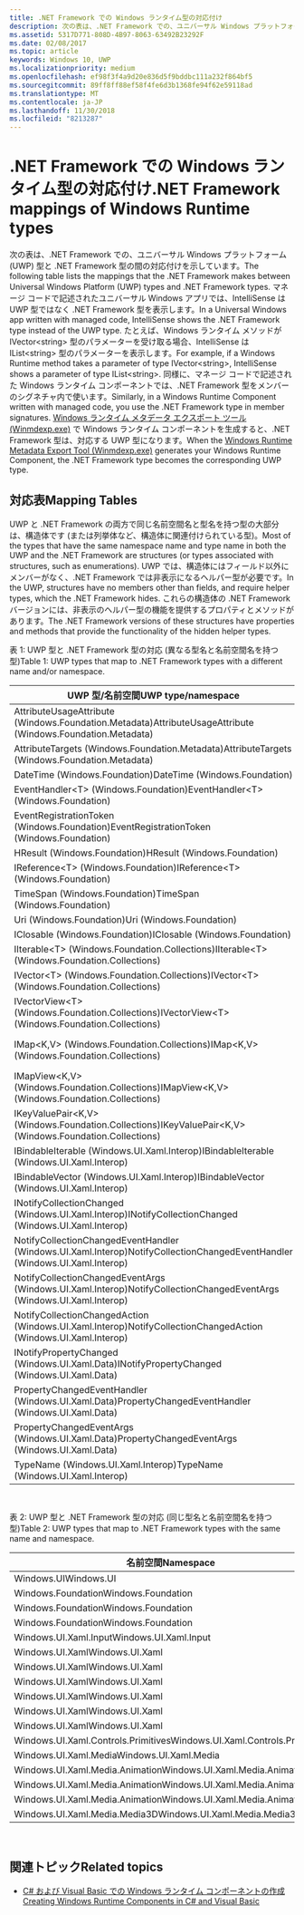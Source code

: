 ```yaml
---
title: .NET Framework での Windows ランタイム型の対応付け
description: 次の表は、.NET Framework での、ユニバーサル Windows プラットフォーム (UWP) 型と .NET Framework 型の間の対応付けを示しています。
ms.assetid: 5317D771-808D-4B97-8063-63492B23292F
ms.date: 02/08/2017
ms.topic: article
keywords: Windows 10, UWP
ms.localizationpriority: medium
ms.openlocfilehash: ef98f3f4a9d20e836d5f9bddbc111a232f864bf5
ms.sourcegitcommit: 89ff8ff88ef58f4fe6d3b1368fe94f62e59118ad
ms.translationtype: MT
ms.contentlocale: ja-JP
ms.lasthandoff: 11/30/2018
ms.locfileid: "8213287"
---
```

# <a name="net-framework-mappings-of-windows-runtime-types"></a><span data-ttu-id="7226c-104">.NET Framework での Windows ランタイム型の対応付け</span><span class="sxs-lookup"><span data-stu-id="7226c-104">.NET Framework mappings of Windows Runtime types</span></span>



<span data-ttu-id="7226c-105">次の表は、.NET Framework での、ユニバーサル Windows プラットフォーム (UWP) 型と .NET Framework 型の間の対応付けを示しています。</span><span class="sxs-lookup"><span data-stu-id="7226c-105">The following table lists the mappings that the .NET Framework makes between Universal Windows Platform (UWP) types and .NET Framework types.</span></span> <span data-ttu-id="7226c-106">マネージ コードで記述されたユニバーサル Windows アプリでは、IntelliSense は UWP 型ではなく .NET Framework 型を表示します。</span><span class="sxs-lookup"><span data-stu-id="7226c-106">In a Universal Windows app written with managed code, IntelliSense shows the .NET Framework type instead of the UWP type.</span></span> <span data-ttu-id="7226c-107">たとえば、Windows ランタイム メソッドが IVector&lt;string&gt; 型のパラメーターを受け取る場合、IntelliSense は IList&lt;string&gt; 型のパラメーターを表示します。</span><span class="sxs-lookup"><span data-stu-id="7226c-107">For example, if a Windows Runtime method takes a parameter of type IVector&lt;string&gt;, IntelliSense shows a parameter of type IList&lt;string&gt;.</span></span> <span data-ttu-id="7226c-108">同様に、マネージ コードで記述された Windows ランタイム コンポーネントでは、.NET Framework 型をメンバーのシグネチャ内で使います。</span><span class="sxs-lookup"><span data-stu-id="7226c-108">Similarly, in a Windows Runtime Component written with managed code, you use the .NET Framework type in member signatures.</span></span> <span data-ttu-id="7226c-109">[Windows ランタイム メタデータ エクスポート ツール (Winmdexp.exe)](https://msdn.microsoft.com/library/hh925576.aspx) で Windows ランタイム コンポーネントを生成すると、.NET Framework 型は、対応する UWP 型になります。</span><span class="sxs-lookup"><span data-stu-id="7226c-109">When the [Windows Runtime Metadata Export Tool (Winmdexp.exe)](https://msdn.microsoft.com/library/hh925576.aspx) generates your Windows Runtime Component, the .NET Framework type becomes the corresponding UWP type.</span></span>

## <a name="mapping-tables"></a><span data-ttu-id="7226c-110">対応表</span><span class="sxs-lookup"><span data-stu-id="7226c-110">Mapping Tables</span></span>


<span data-ttu-id="7226c-111">UWP と .NET Framework の両方で同じ名前空間名と型名を持つ型の大部分は、構造体です (または列挙体など、構造体に関連付けられている型)。</span><span class="sxs-lookup"><span data-stu-id="7226c-111">Most of the types that have the same namespace name and type name in both the UWP and the .NET Framework are structures (or types associated with structures, such as enumerations).</span></span> <span data-ttu-id="7226c-112">UWP では、構造体にはフィールド以外にメンバーがなく、.NET Framework では非表示になるヘルパー型が必要です。</span><span class="sxs-lookup"><span data-stu-id="7226c-112">In the UWP, structures have no members other than fields, and require helper types, which the .NET Framework hides.</span></span> <span data-ttu-id="7226c-113">これらの構造体の .NET Framework バージョンには、非表示のヘルパー型の機能を提供するプロパティとメソッドがあります。</span><span class="sxs-lookup"><span data-stu-id="7226c-113">The .NET Framework versions of these structures have properties and methods that provide the functionality of the hidden helper types.</span></span>

<span data-ttu-id="7226c-114">表 1: UWP 型と .NET Framework 型の対応 (異なる型名と名前空間名を持つ型)</span><span class="sxs-lookup"><span data-stu-id="7226c-114">Table 1: UWP types that map to .NET Framework types with a different name and/or namespace.</span></span>

| <span data-ttu-id="7226c-115">UWP 型/名前空間</span><span class="sxs-lookup"><span data-stu-id="7226c-115">UWP type/namespace</span></span>                                            | <span data-ttu-id="7226c-116">.NET Framework 型/名前空間</span><span class="sxs-lookup"><span data-stu-id="7226c-116">.NET Framework type/namespace</span></span>                                          | <span data-ttu-id="7226c-117">.NET Framework アセンブリ</span><span class="sxs-lookup"><span data-stu-id="7226c-117">.NET Framework assembly</span></span>                           |
|---------------------------------------------------------------|------------------------------------------------------------------------|---------------------------------------------------|
| <span data-ttu-id="7226c-118">AttributeUsageAttribute (Windows.Foundation.Metadata)</span><span class="sxs-lookup"><span data-stu-id="7226c-118">AttributeUsageAttribute (Windows.Foundation.Metadata)</span></span>         | <span data-ttu-id="7226c-119">AttributeUsageAttribute (System)</span><span class="sxs-lookup"><span data-stu-id="7226c-119">AttributeUsageAttribute (System)</span></span>                                       | <span data-ttu-id="7226c-120">System.Runtime.dll</span><span class="sxs-lookup"><span data-stu-id="7226c-120">System.Runtime.dll</span></span>                                |
| <span data-ttu-id="7226c-121">AttributeTargets (Windows.Foundation.Metadata)</span><span class="sxs-lookup"><span data-stu-id="7226c-121">AttributeTargets (Windows.Foundation.Metadata)</span></span>                | <span data-ttu-id="7226c-122">AttributeTargets (System)</span><span class="sxs-lookup"><span data-stu-id="7226c-122">AttributeTargets (System)</span></span>                                              | <span data-ttu-id="7226c-123">System.Runtime.dll</span><span class="sxs-lookup"><span data-stu-id="7226c-123">System.Runtime.dll</span></span>                                |
| <span data-ttu-id="7226c-124">DateTime (Windows.Foundation)</span><span class="sxs-lookup"><span data-stu-id="7226c-124">DateTime (Windows.Foundation)</span></span>                                 | <span data-ttu-id="7226c-125">DateTimeOffset (System)</span><span class="sxs-lookup"><span data-stu-id="7226c-125">DateTimeOffset (System)</span></span>                                                | <span data-ttu-id="7226c-126">System.Runtime.dll</span><span class="sxs-lookup"><span data-stu-id="7226c-126">System.Runtime.dll</span></span>                                |
| <span data-ttu-id="7226c-127">EventHandler&lt;T&gt; (Windows.Foundation)</span><span class="sxs-lookup"><span data-stu-id="7226c-127">EventHandler&lt;T&gt; (Windows.Foundation)</span></span>                    | <span data-ttu-id="7226c-128">EventHandler&lt;T&gt; (System)</span><span class="sxs-lookup"><span data-stu-id="7226c-128">EventHandler&lt;T&gt; (System)</span></span>                                         | <span data-ttu-id="7226c-129">System.Runtime.dll</span><span class="sxs-lookup"><span data-stu-id="7226c-129">System.Runtime.dll</span></span>                                |
| <span data-ttu-id="7226c-130">EventRegistrationToken (Windows.Foundation)</span><span class="sxs-lookup"><span data-stu-id="7226c-130">EventRegistrationToken (Windows.Foundation)</span></span>                   | <span data-ttu-id="7226c-131">EventRegistrationToken (System.Runtime.InteropServices.WindowsRuntime)</span><span class="sxs-lookup"><span data-stu-id="7226c-131">EventRegistrationToken (System.Runtime.InteropServices.WindowsRuntime)</span></span> | <span data-ttu-id="7226c-132">System.Runtime.InteropServices.WindowsRuntime.dll</span><span class="sxs-lookup"><span data-stu-id="7226c-132">System.Runtime.InteropServices.WindowsRuntime.dll</span></span> |
| <span data-ttu-id="7226c-133">HResult (Windows.Foundation)</span><span class="sxs-lookup"><span data-stu-id="7226c-133">HResult (Windows.Foundation)</span></span>                                  | <span data-ttu-id="7226c-134">Exception (System)</span><span class="sxs-lookup"><span data-stu-id="7226c-134">Exception (System)</span></span>                                                     | <span data-ttu-id="7226c-135">System.Runtime.dll</span><span class="sxs-lookup"><span data-stu-id="7226c-135">System.Runtime.dll</span></span>                                |
| <span data-ttu-id="7226c-136">IReference&lt;T&gt; (Windows.Foundation)</span><span class="sxs-lookup"><span data-stu-id="7226c-136">IReference&lt;T&gt; (Windows.Foundation)</span></span>                      | <span data-ttu-id="7226c-137">Nullable&lt;T&gt; (System)</span><span class="sxs-lookup"><span data-stu-id="7226c-137">Nullable&lt;T&gt; (System)</span></span>                                             | <span data-ttu-id="7226c-138">System.Runtime.dll</span><span class="sxs-lookup"><span data-stu-id="7226c-138">System.Runtime.dll</span></span>                                |
| <span data-ttu-id="7226c-139">TimeSpan (Windows.Foundation)</span><span class="sxs-lookup"><span data-stu-id="7226c-139">TimeSpan (Windows.Foundation)</span></span>                                 | <span data-ttu-id="7226c-140">TimeSpan (System)</span><span class="sxs-lookup"><span data-stu-id="7226c-140">TimeSpan (System)</span></span>                                                      | <span data-ttu-id="7226c-141">System.Runtime.dll</span><span class="sxs-lookup"><span data-stu-id="7226c-141">System.Runtime.dll</span></span>                                |
| <span data-ttu-id="7226c-142">Uri (Windows.Foundation)</span><span class="sxs-lookup"><span data-stu-id="7226c-142">Uri (Windows.Foundation)</span></span>                                      | <span data-ttu-id="7226c-143">Uri (System)</span><span class="sxs-lookup"><span data-stu-id="7226c-143">Uri (System)</span></span>                                                           | <span data-ttu-id="7226c-144">System.Runtime.dll</span><span class="sxs-lookup"><span data-stu-id="7226c-144">System.Runtime.dll</span></span>                                |
| <span data-ttu-id="7226c-145">IClosable (Windows.Foundation)</span><span class="sxs-lookup"><span data-stu-id="7226c-145">IClosable (Windows.Foundation)</span></span>                                | <span data-ttu-id="7226c-146">IDisposable (System)</span><span class="sxs-lookup"><span data-stu-id="7226c-146">IDisposable (System)</span></span>                                                   | <span data-ttu-id="7226c-147">System.Runtime.dll</span><span class="sxs-lookup"><span data-stu-id="7226c-147">System.Runtime.dll</span></span>                                |
| <span data-ttu-id="7226c-148">IIterable&lt;T&gt; (Windows.Foundation.Collections)</span><span class="sxs-lookup"><span data-stu-id="7226c-148">IIterable&lt;T&gt; (Windows.Foundation.Collections)</span></span>           | <span data-ttu-id="7226c-149">IEnumerable&lt;T&gt; (System.Collections.Generic)</span><span class="sxs-lookup"><span data-stu-id="7226c-149">IEnumerable&lt;T&gt; (System.Collections.Generic)</span></span>                      | <span data-ttu-id="7226c-150">System.Runtime.dll</span><span class="sxs-lookup"><span data-stu-id="7226c-150">System.Runtime.dll</span></span>                                |
| <span data-ttu-id="7226c-151">IVector&lt;T&gt; (Windows.Foundation.Collections)</span><span class="sxs-lookup"><span data-stu-id="7226c-151">IVector&lt;T&gt; (Windows.Foundation.Collections)</span></span>             | <span data-ttu-id="7226c-152">IList&lt;T&gt; (System.Collections.Generic)</span><span class="sxs-lookup"><span data-stu-id="7226c-152">IList&lt;T&gt; (System.Collections.Generic)</span></span>                            | <span data-ttu-id="7226c-153">System.Runtime.dll</span><span class="sxs-lookup"><span data-stu-id="7226c-153">System.Runtime.dll</span></span>                                |
| <span data-ttu-id="7226c-154">IVectorView&lt;T&gt; (Windows.Foundation.Collections)</span><span class="sxs-lookup"><span data-stu-id="7226c-154">IVectorView&lt;T&gt; (Windows.Foundation.Collections)</span></span>         | <span data-ttu-id="7226c-155">IReadOnlyList&lt;T&gt; (System.Collections.Generic)</span><span class="sxs-lookup"><span data-stu-id="7226c-155">IReadOnlyList&lt;T&gt; (System.Collections.Generic)</span></span>                    | <span data-ttu-id="7226c-156">System.Runtime.dll</span><span class="sxs-lookup"><span data-stu-id="7226c-156">System.Runtime.dll</span></span>                                |
| <span data-ttu-id="7226c-157">IMap&lt;K,V&gt; (Windows.Foundation.Collections)</span><span class="sxs-lookup"><span data-stu-id="7226c-157">IMap&lt;K,V&gt; (Windows.Foundation.Collections)</span></span>              | <span data-ttu-id="7226c-158">IDictionary&lt;TKey,TValue&gt; (System.Collections.Generic)</span><span class="sxs-lookup"><span data-stu-id="7226c-158">IDictionary&lt;TKey,TValue&gt; (System.Collections.Generic)</span></span>            | <span data-ttu-id="7226c-159">System.Runtime.dll</span><span class="sxs-lookup"><span data-stu-id="7226c-159">System.Runtime.dll</span></span>                                |
| <span data-ttu-id="7226c-160">IMapView&lt;K,V&gt; (Windows.Foundation.Collections)</span><span class="sxs-lookup"><span data-stu-id="7226c-160">IMapView&lt;K,V&gt; (Windows.Foundation.Collections)</span></span>          | <span data-ttu-id="7226c-161">IReadOnlyDictionary&lt;TKey,TValue&gt; (System.Collections.Generic)</span><span class="sxs-lookup"><span data-stu-id="7226c-161">IReadOnlyDictionary&lt;TKey,TValue&gt; (System.Collections.Generic)</span></span>    | <span data-ttu-id="7226c-162">System.Runtime.dll</span><span class="sxs-lookup"><span data-stu-id="7226c-162">System.Runtime.dll</span></span>                                |
| <span data-ttu-id="7226c-163">IKeyValuePair&lt;K,V&gt; (Windows.Foundation.Collections)</span><span class="sxs-lookup"><span data-stu-id="7226c-163">IKeyValuePair&lt;K,V&gt; (Windows.Foundation.Collections)</span></span>     | <span data-ttu-id="7226c-164">KeyValuePair&lt;TKey,TValue&gt; (System.Collections.Generic)</span><span class="sxs-lookup"><span data-stu-id="7226c-164">KeyValuePair&lt;TKey,TValue&gt; (System.Collections.Generic)</span></span>           | <span data-ttu-id="7226c-165">System.Runtime.dll</span><span class="sxs-lookup"><span data-stu-id="7226c-165">System.Runtime.dll</span></span>                                |
| <span data-ttu-id="7226c-166">IBindableIterable (Windows.UI.Xaml.Interop)</span><span class="sxs-lookup"><span data-stu-id="7226c-166">IBindableIterable (Windows.UI.Xaml.Interop)</span></span>                   | <span data-ttu-id="7226c-167">IEnumerable (System.Collections)</span><span class="sxs-lookup"><span data-stu-id="7226c-167">IEnumerable (System.Collections)</span></span>                                       | <span data-ttu-id="7226c-168">System.Runtime.dll</span><span class="sxs-lookup"><span data-stu-id="7226c-168">System.Runtime.dll</span></span>                                |
| <span data-ttu-id="7226c-169">IBindableVector (Windows.UI.Xaml.Interop)</span><span class="sxs-lookup"><span data-stu-id="7226c-169">IBindableVector (Windows.UI.Xaml.Interop)</span></span>                     | <span data-ttu-id="7226c-170">IList (System.Collections)</span><span class="sxs-lookup"><span data-stu-id="7226c-170">IList (System.Collections)</span></span>                                             | <span data-ttu-id="7226c-171">System.Runtime.dll</span><span class="sxs-lookup"><span data-stu-id="7226c-171">System.Runtime.dll</span></span>                                |
| <span data-ttu-id="7226c-172">INotifyCollectionChanged (Windows.UI.Xaml.Interop)</span><span class="sxs-lookup"><span data-stu-id="7226c-172">INotifyCollectionChanged (Windows.UI.Xaml.Interop)</span></span>            | <span data-ttu-id="7226c-173">INotifyCollectionChanged (System.Collections.Specialized)</span><span class="sxs-lookup"><span data-stu-id="7226c-173">INotifyCollectionChanged (System.Collections.Specialized)</span></span>              | <span data-ttu-id="7226c-174">System.ObjectModel.dll</span><span class="sxs-lookup"><span data-stu-id="7226c-174">System.ObjectModel.dll</span></span>                            |
| <span data-ttu-id="7226c-175">NotifyCollectionChangedEventHandler (Windows.UI.Xaml.Interop)</span><span class="sxs-lookup"><span data-stu-id="7226c-175">NotifyCollectionChangedEventHandler (Windows.UI.Xaml.Interop)</span></span> | <span data-ttu-id="7226c-176">NotifyCollectionChangedEventHandler (System.Collections.Specialized)</span><span class="sxs-lookup"><span data-stu-id="7226c-176">NotifyCollectionChangedEventHandler (System.Collections.Specialized)</span></span>   | <span data-ttu-id="7226c-177">System.ObjectModel.dll</span><span class="sxs-lookup"><span data-stu-id="7226c-177">System.ObjectModel.dll</span></span>                            |
| <span data-ttu-id="7226c-178">NotifyCollectionChangedEventArgs (Windows.UI.Xaml.Interop)</span><span class="sxs-lookup"><span data-stu-id="7226c-178">NotifyCollectionChangedEventArgs (Windows.UI.Xaml.Interop)</span></span>    | <span data-ttu-id="7226c-179">NotifyCollectionChangedEventArgs (System.Collections.Specialized)</span><span class="sxs-lookup"><span data-stu-id="7226c-179">NotifyCollectionChangedEventArgs (System.Collections.Specialized)</span></span>      | <span data-ttu-id="7226c-180">System.ObjectModel.dll</span><span class="sxs-lookup"><span data-stu-id="7226c-180">System.ObjectModel.dll</span></span>                            |
| <span data-ttu-id="7226c-181">NotifyCollectionChangedAction (Windows.UI.Xaml.Interop)</span><span class="sxs-lookup"><span data-stu-id="7226c-181">NotifyCollectionChangedAction (Windows.UI.Xaml.Interop)</span></span>       | <span data-ttu-id="7226c-182">NotifyCollectionChangedAction (System.Collections.Specialized)</span><span class="sxs-lookup"><span data-stu-id="7226c-182">NotifyCollectionChangedAction (System.Collections.Specialized)</span></span>         | <span data-ttu-id="7226c-183">System.ObjectModel.dll</span><span class="sxs-lookup"><span data-stu-id="7226c-183">System.ObjectModel.dll</span></span>                            |
| <span data-ttu-id="7226c-184">INotifyPropertyChanged (Windows.UI.Xaml.Data)</span><span class="sxs-lookup"><span data-stu-id="7226c-184">INotifyPropertyChanged (Windows.UI.Xaml.Data)</span></span>                 | <span data-ttu-id="7226c-185">INotifyPropertyChanged (System.ComponentModel)</span><span class="sxs-lookup"><span data-stu-id="7226c-185">INotifyPropertyChanged (System.ComponentModel)</span></span>                         | <span data-ttu-id="7226c-186">System.ObjectModel.dll</span><span class="sxs-lookup"><span data-stu-id="7226c-186">System.ObjectModel.dll</span></span>                            |
| <span data-ttu-id="7226c-187">PropertyChangedEventHandler (Windows.UI.Xaml.Data)</span><span class="sxs-lookup"><span data-stu-id="7226c-187">PropertyChangedEventHandler (Windows.UI.Xaml.Data)</span></span>            | <span data-ttu-id="7226c-188">PropertyChangedEventHandler (System.ComponentModel)</span><span class="sxs-lookup"><span data-stu-id="7226c-188">PropertyChangedEventHandler (System.ComponentModel)</span></span>                    | <span data-ttu-id="7226c-189">System.ObjectModel.dll</span><span class="sxs-lookup"><span data-stu-id="7226c-189">System.ObjectModel.dll</span></span>                            |
| <span data-ttu-id="7226c-190">PropertyChangedEventArgs (Windows.UI.Xaml.Data)</span><span class="sxs-lookup"><span data-stu-id="7226c-190">PropertyChangedEventArgs (Windows.UI.Xaml.Data)</span></span>               | <span data-ttu-id="7226c-191">PropertyChangedEventArgs (System.ComponentModel)</span><span class="sxs-lookup"><span data-stu-id="7226c-191">PropertyChangedEventArgs (System.ComponentModel)</span></span>                       | <span data-ttu-id="7226c-192">System.ObjectModel.dll</span><span class="sxs-lookup"><span data-stu-id="7226c-192">System.ObjectModel.dll</span></span>                            |
| <span data-ttu-id="7226c-193">TypeName (Windows.UI.Xaml.Interop)</span><span class="sxs-lookup"><span data-stu-id="7226c-193">TypeName (Windows.UI.Xaml.Interop)</span></span>                            | <span data-ttu-id="7226c-194">Type (System)</span><span class="sxs-lookup"><span data-stu-id="7226c-194">Type (System)</span></span>                                                          | <span data-ttu-id="7226c-195">System.Runtime.dll</span><span class="sxs-lookup"><span data-stu-id="7226c-195">System.Runtime.dll</span></span>                                |

 

<span data-ttu-id="7226c-196">表 2: UWP 型と .NET Framework 型の対応 (同じ型名と名前空間名を持つ型)</span><span class="sxs-lookup"><span data-stu-id="7226c-196">Table 2: UWP types that map to .NET Framework types with the same name and namespace.</span></span>

| <span data-ttu-id="7226c-197">名前空間</span><span class="sxs-lookup"><span data-stu-id="7226c-197">Namespace</span></span>                           | <span data-ttu-id="7226c-198">型</span><span class="sxs-lookup"><span data-stu-id="7226c-198">Type</span></span>               | <span data-ttu-id="7226c-199">.NET Framework アセンブリ</span><span class="sxs-lookup"><span data-stu-id="7226c-199">.NET Framework assembly</span></span>                   |
|-------------------------------------|--------------------|-------------------------------------------|
| <span data-ttu-id="7226c-200">Windows.UI</span><span class="sxs-lookup"><span data-stu-id="7226c-200">Windows.UI</span></span>                          | <span data-ttu-id="7226c-201">Color</span><span class="sxs-lookup"><span data-stu-id="7226c-201">Color</span></span>              | <span data-ttu-id="7226c-202">System.Runtime.WindowsRuntime.dll</span><span class="sxs-lookup"><span data-stu-id="7226c-202">System.Runtime.WindowsRuntime.dll</span></span>         |
| <span data-ttu-id="7226c-203">Windows.Foundation</span><span class="sxs-lookup"><span data-stu-id="7226c-203">Windows.Foundation</span></span>                  | <span data-ttu-id="7226c-204">Point</span><span class="sxs-lookup"><span data-stu-id="7226c-204">Point</span></span>              | <span data-ttu-id="7226c-205">System.Runtime.WindowsRuntime.dll</span><span class="sxs-lookup"><span data-stu-id="7226c-205">System.Runtime.WindowsRuntime.dll</span></span>         |
| <span data-ttu-id="7226c-206">Windows.Foundation</span><span class="sxs-lookup"><span data-stu-id="7226c-206">Windows.Foundation</span></span>                  | <span data-ttu-id="7226c-207">Rect</span><span class="sxs-lookup"><span data-stu-id="7226c-207">Rect</span></span>               | <span data-ttu-id="7226c-208">System.Runtime.WindowsRuntime.dll</span><span class="sxs-lookup"><span data-stu-id="7226c-208">System.Runtime.WindowsRuntime.dll</span></span>         |
| <span data-ttu-id="7226c-209">Windows.Foundation</span><span class="sxs-lookup"><span data-stu-id="7226c-209">Windows.Foundation</span></span>                  | <span data-ttu-id="7226c-210">Size</span><span class="sxs-lookup"><span data-stu-id="7226c-210">Size</span></span>               | <span data-ttu-id="7226c-211">System.Runtime.WindowsRuntime.dll</span><span class="sxs-lookup"><span data-stu-id="7226c-211">System.Runtime.WindowsRuntime.dll</span></span>         |
| <span data-ttu-id="7226c-212">Windows.UI.Xaml.Input</span><span class="sxs-lookup"><span data-stu-id="7226c-212">Windows.UI.Xaml.Input</span></span>               | <span data-ttu-id="7226c-213">ICommand</span><span class="sxs-lookup"><span data-stu-id="7226c-213">ICommand</span></span>           | <span data-ttu-id="7226c-214">System.ObjectModel.dll</span><span class="sxs-lookup"><span data-stu-id="7226c-214">System.ObjectModel.dll</span></span>                    |
| <span data-ttu-id="7226c-215">Windows.UI.Xaml</span><span class="sxs-lookup"><span data-stu-id="7226c-215">Windows.UI.Xaml</span></span>                     | <span data-ttu-id="7226c-216">CornerRadius</span><span class="sxs-lookup"><span data-stu-id="7226c-216">CornerRadius</span></span>       | <span data-ttu-id="7226c-217">System.Runtime.WindowsRuntime.UI.Xaml.dll</span><span class="sxs-lookup"><span data-stu-id="7226c-217">System.Runtime.WindowsRuntime.UI.Xaml.dll</span></span> |
| <span data-ttu-id="7226c-218">Windows.UI.Xaml</span><span class="sxs-lookup"><span data-stu-id="7226c-218">Windows.UI.Xaml</span></span>                     | <span data-ttu-id="7226c-219">Duration</span><span class="sxs-lookup"><span data-stu-id="7226c-219">Duration</span></span>           | <span data-ttu-id="7226c-220">System.Runtime.WindowsRuntime.UI.Xaml.dll</span><span class="sxs-lookup"><span data-stu-id="7226c-220">System.Runtime.WindowsRuntime.UI.Xaml.dll</span></span> |
| <span data-ttu-id="7226c-221">Windows.UI.Xaml</span><span class="sxs-lookup"><span data-stu-id="7226c-221">Windows.UI.Xaml</span></span>                     | <span data-ttu-id="7226c-222">DurationType</span><span class="sxs-lookup"><span data-stu-id="7226c-222">DurationType</span></span>       | <span data-ttu-id="7226c-223">System.Runtime.WindowsRuntime.UI.Xaml.dll</span><span class="sxs-lookup"><span data-stu-id="7226c-223">System.Runtime.WindowsRuntime.UI.Xaml.dll</span></span> |
| <span data-ttu-id="7226c-224">Windows.UI.Xaml</span><span class="sxs-lookup"><span data-stu-id="7226c-224">Windows.UI.Xaml</span></span>                     | <span data-ttu-id="7226c-225">GridLength</span><span class="sxs-lookup"><span data-stu-id="7226c-225">GridLength</span></span>         | <span data-ttu-id="7226c-226">System.Runtime.WindowsRuntime.UI.Xaml.dll</span><span class="sxs-lookup"><span data-stu-id="7226c-226">System.Runtime.WindowsRuntime.UI.Xaml.dll</span></span> |
| <span data-ttu-id="7226c-227">Windows.UI.Xaml</span><span class="sxs-lookup"><span data-stu-id="7226c-227">Windows.UI.Xaml</span></span>                     | <span data-ttu-id="7226c-228">GridUnitType</span><span class="sxs-lookup"><span data-stu-id="7226c-228">GridUnitType</span></span>       | <span data-ttu-id="7226c-229">System.Runtime.WindowsRuntime.UI.Xaml.dll</span><span class="sxs-lookup"><span data-stu-id="7226c-229">System.Runtime.WindowsRuntime.UI.Xaml.dll</span></span> |
| <span data-ttu-id="7226c-230">Windows.UI.Xaml</span><span class="sxs-lookup"><span data-stu-id="7226c-230">Windows.UI.Xaml</span></span>                     | <span data-ttu-id="7226c-231">Thickness</span><span class="sxs-lookup"><span data-stu-id="7226c-231">Thickness</span></span>          | <span data-ttu-id="7226c-232">System.Runtime.WindowsRuntime.UI.Xaml.dll</span><span class="sxs-lookup"><span data-stu-id="7226c-232">System.Runtime.WindowsRuntime.UI.Xaml.dll</span></span> |
| <span data-ttu-id="7226c-233">Windows.UI.Xaml.Controls.Primitives</span><span class="sxs-lookup"><span data-stu-id="7226c-233">Windows.UI.Xaml.Controls.Primitives</span></span> | <span data-ttu-id="7226c-234">GeneratorPosition</span><span class="sxs-lookup"><span data-stu-id="7226c-234">GeneratorPosition</span></span>  | <span data-ttu-id="7226c-235">System.Runtime.WindowsRuntime.UI.Xaml.dll</span><span class="sxs-lookup"><span data-stu-id="7226c-235">System.Runtime.WindowsRuntime.UI.Xaml.dll</span></span> |
| <span data-ttu-id="7226c-236">Windows.UI.Xaml.Media</span><span class="sxs-lookup"><span data-stu-id="7226c-236">Windows.UI.Xaml.Media</span></span>               | <span data-ttu-id="7226c-237">Matrix</span><span class="sxs-lookup"><span data-stu-id="7226c-237">Matrix</span></span>             | <span data-ttu-id="7226c-238">System.Runtime.WindowsRuntime.UI.Xaml.dll</span><span class="sxs-lookup"><span data-stu-id="7226c-238">System.Runtime.WindowsRuntime.UI.Xaml.dll</span></span> |
| <span data-ttu-id="7226c-239">Windows.UI.Xaml.Media.Animation</span><span class="sxs-lookup"><span data-stu-id="7226c-239">Windows.UI.Xaml.Media.Animation</span></span>     | <span data-ttu-id="7226c-240">KeyTime</span><span class="sxs-lookup"><span data-stu-id="7226c-240">KeyTime</span></span>            | <span data-ttu-id="7226c-241">System.Runtime.WindowsRuntime.UI.Xaml.dll</span><span class="sxs-lookup"><span data-stu-id="7226c-241">System.Runtime.WindowsRuntime.UI.Xaml.dll</span></span> |
| <span data-ttu-id="7226c-242">Windows.UI.Xaml.Media.Animation</span><span class="sxs-lookup"><span data-stu-id="7226c-242">Windows.UI.Xaml.Media.Animation</span></span>     | <span data-ttu-id="7226c-243">RepeatBehavior</span><span class="sxs-lookup"><span data-stu-id="7226c-243">RepeatBehavior</span></span>     | <span data-ttu-id="7226c-244">System.Runtime.WindowsRuntime.UI.Xaml.dll</span><span class="sxs-lookup"><span data-stu-id="7226c-244">System.Runtime.WindowsRuntime.UI.Xaml.dll</span></span> |
| <span data-ttu-id="7226c-245">Windows.UI.Xaml.Media.Animation</span><span class="sxs-lookup"><span data-stu-id="7226c-245">Windows.UI.Xaml.Media.Animation</span></span>     | <span data-ttu-id="7226c-246">RepeatBehaviorType</span><span class="sxs-lookup"><span data-stu-id="7226c-246">RepeatBehaviorType</span></span> | <span data-ttu-id="7226c-247">System.Runtime.WindowsRuntime.UI.Xaml.dll</span><span class="sxs-lookup"><span data-stu-id="7226c-247">System.Runtime.WindowsRuntime.UI.Xaml.dll</span></span> |
| <span data-ttu-id="7226c-248">Windows.UI.Xaml.Media.Media3D</span><span class="sxs-lookup"><span data-stu-id="7226c-248">Windows.UI.Xaml.Media.Media3D</span></span>       | <span data-ttu-id="7226c-249">Matrix3D</span><span class="sxs-lookup"><span data-stu-id="7226c-249">Matrix3D</span></span>           | <span data-ttu-id="7226c-250">System.Runtime.WindowsRuntime.UI.Xaml.dll</span><span class="sxs-lookup"><span data-stu-id="7226c-250">System.Runtime.WindowsRuntime.UI.Xaml.dll</span></span> |

 

## <a name="related-topics"></a><span data-ttu-id="7226c-251">関連トピック</span><span class="sxs-lookup"><span data-stu-id="7226c-251">Related topics</span></span>

* [<span data-ttu-id="7226c-252">C# および Visual Basic での Windows ランタイム コンポーネントの作成</span><span class="sxs-lookup"><span data-stu-id="7226c-252">Creating Windows Runtime Components in C# and Visual Basic</span></span>](creating-windows-runtime-components-in-csharp-and-visual-basic.md)
